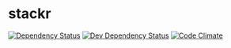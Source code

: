 stackr
======

[![Dependency Status](http://img.shields.io/david/adriantoine/stackr.svg?style=flat-square)](https://david-dm.org/adriantoine/stackr)
[![Dev Dependency Status](http://img.shields.io/david/dev/adriantoine/stackr.svg?style=flat-square)](https://david-dm.org/adriantoine/stackr)
[![Code Climate](http://img.shields.io/codeclimate/github/adriantoine/stackr.svg?style=flat-square)](https://codeclimate.com/github/adriantoine/stackr)
